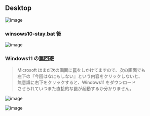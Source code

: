## Desktop
![image](https://user-images.githubusercontent.com/1501327/162351464-00aae1e1-fe2e-4512-a36d-2c982f107638.png)


### winsows10-stay.bat 後
![image](https://user-images.githubusercontent.com/1501327/162848405-2ed1ef07-7810-438d-9541-04f980485061.png)

### Windows11 の罠回避
>Microsoft はまだ次の画面に罠をしかけてますので、次の画面でも\
>左下の『今回はなにもしない』という内容をクリックしないと、\
>無意識に右下をクリックすると、Windows11 をダウンロード\
>させられていつまた直接的な罠が起動するか分かりません。

![image](https://user-images.githubusercontent.com/1501327/162848736-342deaef-cc51-4e81-b144-612da01dde79.png)

![image](https://user-images.githubusercontent.com/1501327/162849086-c702101d-f579-41cc-9187-29c328886833.png)
